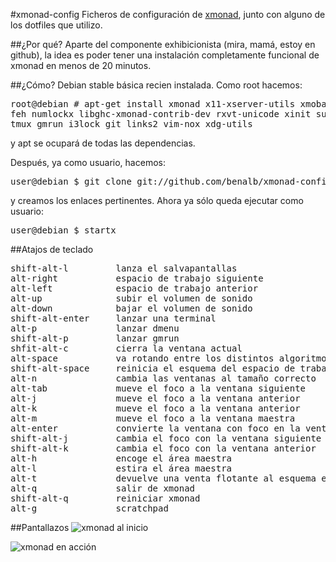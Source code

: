 #xmonad-config
Ficheros de configuración de [xmonad](http://xmonad.org), junto con
alguno de los dotfiles que utilizo. 

##¿Por qué? 
Aparte del componente exhibicionista (mira, mamá, estoy en github), la
idea es poder tener una instalación completamente funcional de xmonad en
menos de 20 minutos.

##¿Cómo?
Debian stable básica recien instalada. Como root hacemos:
<pre>
root@debian # apt-get install xmonad x11-xserver-utils xmobar trayer 
feh numlockx libghc-xmonad-contrib-dev rxvt-unicode xinit suckless-tools 
tmux gmrun i3lock git links2 vim-nox xdg-utils
</pre>
y apt se ocupará de todas las dependencias.

Después, ya como usuario, hacemos:
<pre>
user@debian $ git clone git://github.com/benalb/xmonad-config.git
</pre>
y creamos los enlaces pertinentes. Ahora ya sólo queda ejecutar como
usuario:
<pre>
user@debian $ startx
</pre>

##Atajos de teclado
<pre>
shift-alt-l         lanza el salvapantallas
alt-right           espacio de trabajo siguiente
alt-left            espacio de trabajo anterior
alt-up              subir el volumen de sonido
alt-down            bajar el volumen de sonido
shift-alt-enter     lanzar una terminal
alt-p               lanzar dmenu
shift-alt-p         lanzar gmrun
shfit-alt-c         cierra la ventana actual
alt-space           va rotando entre los distintos algoritmos de distribución 
shift-alt-space     reinicia el esquema del espacio de trabajo actual al por defecto
alt-n               cambia las ventanas al tamaño correcto
alt-tab             mueve el foco a la ventana siguiente
alt-j               mueve el foco a la ventana anterior
alt-k               mueve el foco a la ventana anterior
alt-m               mueve el foco a la ventana maestra
alt-enter           convierte la ventana con foco en la ventana maestra
shift-alt-j         cambia el foco con la ventana siguiente
shift-alt-k         cambia el foco con la ventana anterior
alt-h               encoge el área maestra
alt-l               estira el área maestra
alt-t               devuelve una venta flotante al esquema en uso 
alt-q               salir de xmonad
shift-alt-q         reiniciar xmonad
alt-g               scratchpad
</pre>

##Pantallazos
![xmonad al inicio](/benalb/xmonad-config/raw/master/images/clean.png)

![xmonad en acción](/benalb/xmonad-config/raw/master/images/xvt.png)
